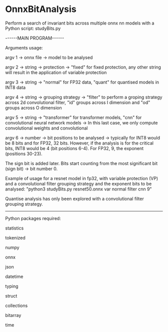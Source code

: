 # OnnxBitAnalysis
Perform a search of invariant bits across multiple onnx nn models with a Python script: studyBits.py

------MAIN PROGRAM------

Arguments usage:

argv 1 -> onnx file -> model to be analysed

argv 2 -> string -> protection -> "fixed" for fixed protection, any other string will result in the application of variable protection

argv 3 -> string -> "normal" for  FP32 data, "quant" for quantised models in INT8 data

argv 4 -> string -> grouping strategy -> "filter" to perform a groping strategy across 2d convolutional filter, "id" groups across I dimension and "od" groups across O dimension

argv 5 -> string -> "transformer" for transformer models, "cnn" for convolutional neural network models -> In this last case, we only compute convolutional weights and convolutional 

argv 6 -> number -> bit positions to be analysed -> typically for INT8 would be 8 bits and for FP32, 32 bits. However, if the analysis is for the critical bits, INT8 would be 4 (bit positions 6-4). For FP32, 9, the exponent (positions 30-23).

The sign bit is added later. Bits start counting from the most significant bit (sign bit) -> bit number 0. 

Example of usage for a resnet model in fp32, with variable protection (VP) and a convolutional filter grouping strategy and the exponent bits to be analysed: "python3 studyBits.py resnet50.onnx var normal filter cnn 9" 

Quantise analysis has only been explored with a convolutional filter grouping strategy.

-------------------------

Python packages required:

statistics

tokenized

numpy

onnx

json

datetime

typing

struct

collections

bitarray

time
